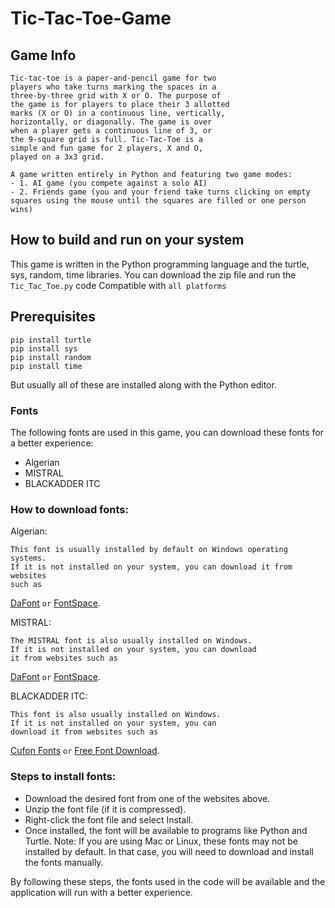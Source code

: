 # Tic-Tac-Toe-Game

## Game Info
 ```text
Tic-tac-toe is a paper-and-pencil game for two
players who take turns marking the spaces in a
three-by-three grid with X or O. The purpose of
the game is for players to place their 3 allotted
marks (X or O) in a continuous line, vertically,
horizontally, or diagonally. The game is over
when a player gets a continuous line of 3, or
the 9-square grid is full. Tic-Tac-Toe is a
simple and fun game for 2 players, X and O,
played on a 3x3 grid.

A game written entirely in Python and featuring two game modes:
 - 1. AI game (you compete against a solo AI)
 - 2. Friends game (you and your friend take turns clicking on empty squares using the mouse until the squares are filled or one person wins)
 ```

## How to build and run on your system
This game is written in the Python programming language and the turtle, sys, random, time libraries.
You can download the zip file and run the ```Tic_Tac_Toe.py``` code
Compatible with ```all platforms```
## Prerequisites
```
pip install turtle
pip install sys
pip install random
pip install time
```
But usually all of these are installed along with the Python editor.

### Fonts
The following fonts are used in this game, you can download these fonts for a better experience:

 - Algerian
 - MISTRAL
 - BLACKADDER ITC

### How to download fonts:
Algerian:
```
This font is usually installed by default on Windows operating systems.
If it is not installed on your system, you can download it from websites
such as
```
[DaFont](https://dl.dafont.com/dl/?f=algerian_concrete)
```or```
[FontSpace](https://www.fontspace.com/get/family/o9e).

MISTRAL:
```
The MISTRAL font is also usually installed on Windows.
If it is not installed on your system, you can download
it from websites such as
```
[DaFont](https://dl.dafont.com/dl/?f=misstral)
```or```
[FontSpace](https://www.fontspace.com/get/family/4llg2).

BLACKADDER ITC:
```
This font is also usually installed on Windows.
If it is not installed on your system, you can
download it from websites such as
```
[Cufon Fonts](https://www.cufonfonts.com/font/blackadder-itc)
```or```
[Free Font Download](https://www.freefontdownload.org/en/blackadder-itc-regular.font).


### Steps to install fonts:
 - Download the desired font from one of the websites above.
 - Unzip the font file (if it is compressed).
 - Right-click the font file and select Install.
 - Once installed, the font will be available to programs like Python and Turtle.
Note:
If you are using Mac or Linux, these fonts may not be installed by default. In that case, you will need to download and install the fonts manually.

By following these steps, the fonts used in the code will be available and the application will run with a better experience.
```
